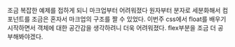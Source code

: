 <!-- 여기에 회고 내용을 작성해주세요 -->

조금 복잡한 예제를 접하게 되니 마크업부터 어려워졌다
원자부터 분자로 세분화해서 컴포넌트를 조금은 혼자서 마크업의 구조를 짤 수 있었다. 이번주 css에서 float를 배우기 시작하면서 객체에 대한 공간감을 생각하려니 더욱 어려워졌다.
flex부분을 조금 더 공부해봐야겠다.
